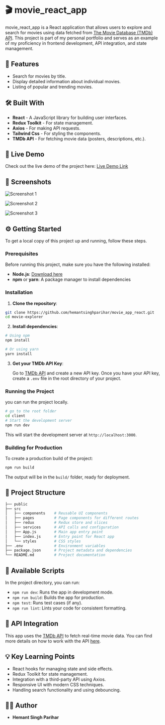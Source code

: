 # 🎬 movie_react_app

movie_react_app is a React application that allows users to explore and search for movies using data fetched from [The Movie Database (TMDb) API](https://developer.themoviedb.org/reference/intro/getting-started). This project is part of my personal portfolio and serves as an example of my proficiency in frontend development, API integration, and state management.

## 🚀 Features

- Search for movies by title.
- Display detailed information about individual movies.
- Listing of popular and trending movies.


## 🛠️ Built With

- **React** - A JavaScript library for building user interfaces.
- **Redux Toolkit** - For state management.
- **Axios** - For making API requests.
- **Tailwind Css** - For styling the components.
- **TMDb API** - For fetching movie data (posters, descriptions, etc.).

## 🔗 Live Demo

Check out the live demo of the project here: [Live Demo Link](#)

## 🎥 Screenshots

![Screenshot 1](https://github.com/user-attachments/assets/6e165270-c6c0-4297-b7de-10d3d68d86d7)

![Screenshot 2](https://github.com/user-attachments/assets/c970d1dd-9434-4bc1-860c-afb45c4e36e1)

![Screenshot 3](https://github.com/user-attachments/assets/f69c68ef-8962-48b7-8430-5517b267bbb1)



## ⚙️ Getting Started

To get a local copy of this project up and running, follow these steps.

### Prerequisites

Before running this project, make sure you have the following installed:

- **Node.js**: [Download here](https://nodejs.org/)
- **npm** or **yarn**: A package manager to install dependencies

### Installation

1. **Clone the repository**:

```bash
git clone https://github.com/hemantsinghparihar/movie_app_react.git
cd movie-explorer
```

2. **Install dependencies**:

```bash
# Using npm
npm install

# Or using yarn
yarn install
```

3. **Get your TMDb API Key**:

   Go to [TMDb API](https://developer.themoviedb.org/reference/intro/getting-started) and create a new API key. Once you have your API key, create a `.env` file in the root directory of your project.


### Running the Project

you can run the project locally.

```bash
# go to the root folder
cd client
# Start the development server
npm run dev
```

This will start the development server at `http://localhost:3000`.

### Building for Production

To create a production build of the project:

```bash
npm run build
```

The output will be in the `build/` folder, ready for deployment.

## 📂 Project Structure

```bash
├── public
├── src
│   ├── components    # Reusable UI components
│   ├── pages         # Page components for different routes
│   ├── redux         # Redux store and slices
│   ├── services      # API calls and configuration
│   ├── App.js        # Main app entry point
│   ├── index.js      # Entry point for React app
│   └── styles        # CSS styles
├── .env              # Environment variables
├── package.json      # Project metadata and dependencies
└── README.md         # Project documentation
```

## 📝 Available Scripts

In the project directory, you can run:

- `npm run dev`: Runs the app in development mode.
- `npm run build`: Builds the app for production.
- `npm test`: Runs test cases (if any).
- `npm run lint`: Lints your code for consistent formatting.

## 🎯 API Integration

This app uses the [TMDb API](https://developer.themoviedb.org/reference/intro/getting-started) to fetch real-time movie data. You can find more details on how to work with the API [here](https://developer.themoviedb.org/docs).

## 💡 Key Learning Points

- React hooks for managing state and side effects.
- Redux Toolkit for state management.
- Integration with a third-party API using Axios.
- Responsive UI with modern CSS techniques.
- Handling search functionality and using debouncing.

## 🧑‍💻 Author

- **Hemant Singh Parihar** 





